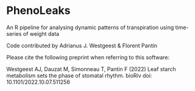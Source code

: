 # PhenoLeaks
An R pipeline for analysing dynamic patterns of transpiration using time-series of weight data

Code contributed by Adrianus J. Westgeest & Florent Pantin

Please cite the following preprint when referring to this software:

Westgeest AJ, Dauzat M, Simonneau T, Pantin F (2022) Leaf starch metabolism sets the phase of stomatal rhythm. bioRiv doi: 10.1101/2022.10.07.511256 
